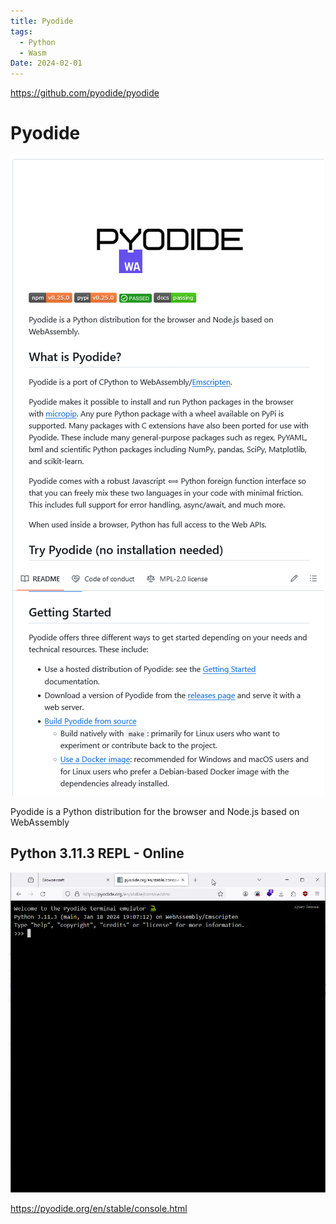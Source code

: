 ```yaml
---
title: Pyodide
tags:
  - Python
  - Wasm
Date: 2024-02-01
---
```

<https://github.com/pyodide/pyodide>

# Pyodide

![](../_asset/2024-02-01_Pyodide_image_1.png)

Pyodide is a Python distribution for the browser and Node.js based on WebAssembly

## Python 3.11.3 REPL - Online 

![](../_asset/2024-02-01_Pyodide_image_2.png)

<https://pyodide.org/en/stable/console.html>